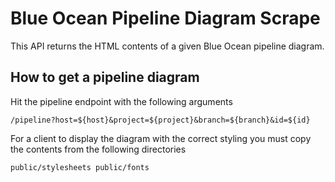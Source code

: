 # Blue Ocean Pipeline Diagram Scrape

This API returns the HTML contents of a given Blue Ocean pipeline diagram.

## How to get a pipeline diagram

Hit the pipeline endpoint with the following arguments

    /pipeline?host=${host}&project=${project}&branch=${branch}&id=${id}
    
    
For a client to display the diagram with the correct styling you must copy the contents from the following directories

    public/stylesheets public/fonts